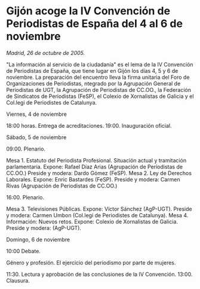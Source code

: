 # Gijón acoge la IV Convención de Periodistas de España del 4 al 6 de noviembre

*Madrid, 26 de octubre de 2005.*

"La información al servicio de la ciudadanía" es el lema de la IV Convención de Periodistas de España, que tiene lugar en Gijón los días 4, 5 y 6 de noviembre. La preparación del encuentro lleva la firma unitaria del Foro de Organizaciones de Periodistas, ntegrado por la Agrupación General de Periodistas de UGT, la Agrupación de Periodistas de CC.OO., la Federación de Sindicatos de Periodistas (FeSP), el Colexio de Xornalistas de Galicia y el Col.legi de Periodistes de Catalunya.

Viernes, 4 de noviembre

18:00 horas. Entrega de acreditaciones.
19:00. Inauguración oficial.

Sábado, 5 de noviembre

09:00. Plenario.

Mesa 1. Estatuto del Periodista Profesional. Situación actual y tramitación parlamentaria.
Expone: Rafael Díaz Arias (Agrupación de Periodistas de CC.OO.)
Preside y modera: Dardo Gómez (FeSP).
Mesa 2. Ley de Derechos Laborales.
Expone: Enric Bastardes (FeSP).
Preside y modera: Carmen Rivas (Agrupación de Periodistas de CC.OO.)

16:00. Plenario.

Mesa 3. Televisiones Públicas. 
Expone: Víctor Sánchez (AgP-UGT).
Preside y modera: Carmen Umbon (Col.legi de Periodistes de Catalunya).
Mesa 4. Información: Nuevos retos.
Expone: Colexio de Xornalistas de Galicia.
Preside y modera: (AgP-UGT).

Domingo, 6 de noviembre

10:00 Debate.

Género y profesión. El ejercicio del periodismo por parte de mujeres. 

11:30. Lectura y aprobación de las conclusiones de la IV Convención. 
13:00. Clausura.
